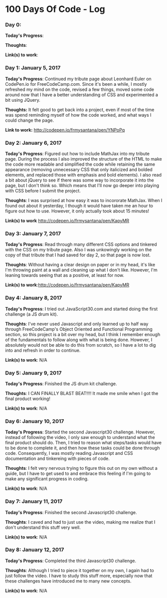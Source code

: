 # 100 Days Of Code - Log

### Day 0:

**Today's Progress**:

**Thoughts**:

**Link(s) to work**:

### Day 1: January 5, 2017

**Today's Progress**: Continued my tribute page about Leonhard Euler on CodePen.io for FreeCodeCamp.com. Since it's been a while, I mostly refreshed my mind on the code, revised a few things, moved some code around now that I have a better understanding of CSS and experimented a bit using JQuery.

**Thoughts:** It felt good to get back into a project, even if most of the time was spend reminding myself of how the code worked, and what ways I could change the page.

**Link to work:** http://codepen.io/frmysantana/pen/YNPoPq

### Day 2: January 6, 2017

**Today's Progress**: Figured out how to include MathJax into my tribute page. During the process I also improved the structure of the HTML to make the code more readable and simplified the code while retaining the same appearance (removing unnecessary CSS that only italicized and bolded elements, and replaced those with emphasis and bold elements). I also read a bit about jQuery to see if there was some way to incorporate it into the page, but I don't think so. Which means that I'll now go deeper into playing with CSS before I submit the project.

**Thoughts**: I was surprised at how easy it was to incororate MathJax. When I found out about it yesterday, I though it would have taken me an hour to figure out how to use. However, it only actually took about 15 minutes!

**Link(s) to work** http://codepen.io/frmysantana/pen/KapyMR

### Day 3: January 7, 2017

**Today's Progress**: Read through many different CSS options and tinkered with the CSS on my tribute page. Also I was unkowingly working on the copy of that tribute that I had saved for day 2, so that page is now lost.

**Thoughts**: Without having a clear design on paper or in my head, it's like I'm throwing paint at a wall and cleaning up what I don't like. However, I'm leaning towards seeing that as a positive, at least for now.

**Link(s) to work**:http://codepen.io/frmysantana/pen/KapyMR

### Day 4: January 8, 2017

**Today's Progress**: I tried out JavaScript30.com and started doing the first challenge (a JS drum kit).

**Thoughts**: I've never used Javascript and only learned up to half way through FreeCodeCamp's Object Oriented and Functional Programming section, so this project is a bit over my head, but I think I remember enough of the fundamentals to follow along with what is being done. However, I absolutely would not be able to do this from scratch, so I have a lot to dig into and refresh in order to continue.

**Link(s) to work**: N/A

### Day 5: January 9, 2017

**Today's Progress**: Finished the JS drum kit challenge.

**Thoughts**: I CAN FINALLY BLAST BEAT!!!! It made me smile when I got the final product working!

**Link(s) to work**: N/A

### Day 6: January 10, 2017

**Today's Progress**: Started the second Javascript30 challenge. However, instead of following the video, I only saw enough to understand what the final product should do. Then, I tried to reason what steps/tasks would have to be done to complete it, and then how these tasks could be done through code. Consequently, I was mostly reading Javascript and CSS documentation and tinkereing with pieces of code.

**Thoughts**: I felt very nervous trying to figure this out on my own without a guide, but I have to get used to and embrace this feeling if I'm going to make any significant progress in coding.

**Link(s) to work**: N/A

### Day 7: January 11, 2017

**Today's Progress**: Finished the second Javascript30 challenge.

**Thoughts**: I caved and had to just use the video, making me realize that I don't understand this stuff very well.

**Link(s) to work**: N/A

### Day 8: January 12, 2017

**Today's Progress**: Completed the third Javascript30 challenge.

**Thoughts**: Although I tried to piece it together on my own, I again had to just follow the video. I have to study this stuff more, especially now that these challenges have introduced me to many new concepts.

**Link(s) to work**: N/A
